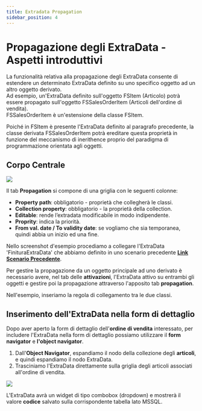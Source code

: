 ```yaml
---
title: Extradata Propagation
sidebar_position: 4
---
```


# Propagazione degli ExtraData - Aspetti introduttivi

La funzionalità relativa alla propagazione degli ExtraData consente di estendere un determinato ExtraData definito su uno specifico oggetto ad un altro oggetto derivato.  
Ad esempio, un'ExtraData definito sull'oggetto FSItem (Articolo) potrà essere propagato sull'oggetto FSSalesOrderItem (Articoli dell'ordine di vendita).  
FSSalesOrderItem è un'estensione della classe FSItem.  

Poiché in FSItem è presente l'ExtraData definito al paragrafo precedente, la classe derivata FSSalesOrderItem potrà ereditare questa proprietà in funzione del meccanismo di inerithence proprio del paradigma di programmazione orientata agli oggetti.   


## Corpo Centrale

![](/img/en-US/extradata/20250317090341.png)

Il tab **Propagation** si compone di una griglia con le seguenti colonne:  
* **Property path**: obbligatorio - proprietà che collegherà le classi.  
* **Collection property**: obbligatorio - la proprietà della collection.  
* **Editable**: rende l’extradata modificabile in modo indipendente.  
* **Proprity**: indica la priorità. 
* **From val.  date / To validity date**: se vogliamo che sia temporanea, quindi abbia un inizio ed una fine.  

Nello screenshot d'esempio procediamo a collegare l'ExtraData 'FinituraExtraData' che abbiamo definito in uno scenario precedente 
[**Link Scenario Precedente**](/docs/configurations/utility/extra-data/extradata/new-extradata-datasource).  

Per gestire la propagazione da un oggetto principale ad uno derivato è necessario avere, nel tab delle **attivazioni**, l'ExtraData attivo su entrambi gli oggetti e gestire poi la propagazione attraverso l'apposito tab **propagation**.

Nell'esempio, inseriamo la regola di collegamento tra le due classi.  

## Inserimento dell'ExtraData nella form di dettaglio

Dopo aver aperto la form di dettaglio dell'**ordine di vendita** interessato, per includere l'ExtraData nella form di dettaglio possiamo utilizzare il **form navigator** e **l'object navigator**.  
1. Dall'**Object Navigator**, espandiamo il nodo della collezione degli **articoli**, e quindi espandiamo il nodo ExtraData.  
2. Trasciniamo l'ExtraData direttamente sulla griglia degli articoli associati all'ordine di vendita.   

![](/img/en-US/extradata/20250317101524.png)

L'ExtraData avrà un widget di tipo combobox (dropdown) e mostrerà il valore **codice** salvato sulla corrispondente tabella lato MSSQL.  














